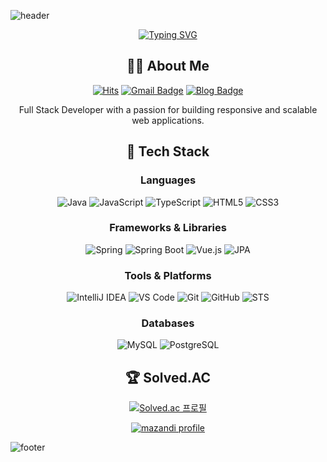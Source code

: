 ![header](https://capsule-render.vercel.app/api?type=waving&color=gradient&customColorList=12&height=300&section=header&text=Kangsub&fontSize=90&animation=fadeIn&fontAlignY=38&desc=Full%20Stack%20Developer&descAlignY=60&descAlign=50)

<div align="center">
  
  <a href="https://git.io/typing-svg">
    <img src="https://readme-typing-svg.demolab.com?font=Fira+Code&pause=1000&color=6994CDEE&random=false&width=435&lines=Welcome+to+my+GitHub+profile!;Java+%26+Spring+%26+Vue.js+Developer;Always+learning+new+things" alt="Typing SVG" />
  </a>
  
  ## 👨‍💻 About Me
  
  [![Hits](https://hits.seeyoufarm.com/api/count/incr/badge.svg?url=https%3A%2F%2Fgithub.com%2Fkangsub0827&count_bg=%2379C83D&title_bg=%23555555&icon=&icon_color=%23E7E7E7&title=hits&edge_flat=false)](https://hits.seeyoufarm.com)
  [![Gmail Badge](https://img.shields.io/badge/Gmail-d14836?style=flat-square&logo=Gmail&logoColor=white&link=mailto:your.email@gmail.com)](mailto:your.email@gmail.com)
  [![Blog Badge](https://img.shields.io/badge/Blog-03C75A?style=flat-square&logo=Naver&logoColor=white&link=https://your-blog-url/)](https://your-blog-url/)
  
  Full Stack Developer with a passion for building responsive and scalable web applications.
  
  ## 🚀 Tech Stack 
  
  ### Languages
  ![Java](https://img.shields.io/badge/Java-007396?style=for-the-badge&logo=java&logoColor=white)
  ![JavaScript](https://img.shields.io/badge/JavaScript-F7DF1E?style=for-the-badge&logo=javascript&logoColor=black)
  ![TypeScript](https://img.shields.io/badge/TypeScript-3178C6?style=for-the-badge&logo=typescript&logoColor=white)
  ![HTML5](https://img.shields.io/badge/HTML5-E34F26?style=for-the-badge&logo=html5&logoColor=white)
  ![CSS3](https://img.shields.io/badge/CSS3-1572B6?style=for-the-badge&logo=css3&logoColor=white)
  
  ### Frameworks & Libraries
  ![Spring](https://img.shields.io/badge/Spring-6DB33F?style=for-the-badge&logo=spring&logoColor=white)
  ![Spring Boot](https://img.shields.io/badge/Spring_Boot-6DB33F?style=for-the-badge&logo=spring-boot&logoColor=white)
  ![Vue.js](https://img.shields.io/badge/Vue.js-4FC08D?style=for-the-badge&logo=vue.js&logoColor=white)
  ![JPA](https://img.shields.io/badge/JPA-007396?style=for-the-badge&logo=java&logoColor=white)
  
  ### Tools & Platforms
  ![IntelliJ IDEA](https://img.shields.io/badge/IntelliJ_IDEA-000000?style=for-the-badge&logo=intellij-idea&logoColor=white)
  ![VS Code](https://img.shields.io/badge/VS_Code-007ACC?style=for-the-badge&logo=visual-studio-code&logoColor=white)
  ![Git](https://img.shields.io/badge/Git-F05032?style=for-the-badge&logo=git&logoColor=white)
  ![GitHub](https://img.shields.io/badge/GitHub-181717?style=for-the-badge&logo=github&logoColor=white)
  ![STS](https://img.shields.io/badge/STS-6DB33F?style=for-the-badge&logo=spring&logoColor=white)
  
  ### Databases
  ![MySQL](https://img.shields.io/badge/MySQL-4479A1?style=for-the-badge&logo=mysql&logoColor=white)
  ![PostgreSQL](https://img.shields.io/badge/PostgreSQL-336791?style=for-the-badge&logo=postgresql&logoColor=white)
  
  ## 🏆 Solved.AC
  
  [![Solved.ac 프로필](http://mazassumnida.wtf/api/v2/generate_badge?boj=kangsub0827)](https://solved.ac/kangsub0827)
  
  [![mazandi profile](http://mazandi.herokuapp.com/api?handle=kangsub0827&theme=warm)](https://solved.ac/kangsub0827)
  
  
</div>

![footer](https://capsule-render.vercel.app/api?type=waving&color=gradient&customColorList=12&height=200&section=footer)
